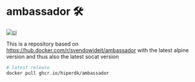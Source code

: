 # ambassador 🛠️

[![ci](https://github.com/hiperdk/ambassador/actions/workflows/main.yml/badge.svg?branch=main)](https://github.com/hiperdk/ambassador/actions/workflows/main.yml)

This is a repository based on https://hub.docker.com/r/svendowideit/ambassador with the latest alpine version and thus also the latest socat version

```bash
# latest release
docker pull ghcr.io/hiperdk/ambassador
```
